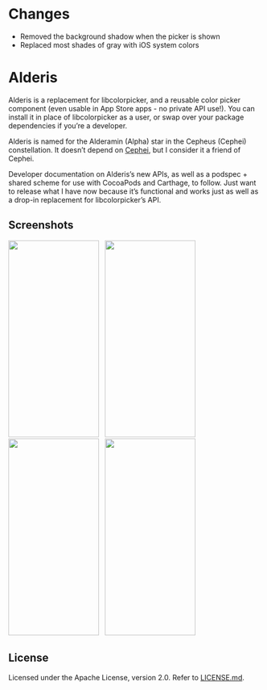 # Changes

* Removed the background shadow when the picker is shown
* Replaced most shades of gray with iOS system colors

# Alderis
Alderis is a replacement for libcolorpicker, and a reusable color picker component (even usable in App Store apps - no private API use!). You can install it in place of libcolorpicker as a user, or swap over your package dependencies if you’re a developer.

Alderis is named for the Alderamin (Alpha) star in the Cepheus (Cephei) constellation. It doesn’t depend on [Cephei](https://hbang.github.io/libcephei/), but I consider it a friend of Cephei.

Developer documentation on Alderis’s new APIs, as well as a podspec + shared scheme for use with CocoaPods and Carthage, to follow. Just want to release what I have now because it’s functional and works just as well as a drop-in replacement for libcolorpicker’s API.

## Screenshots
[<img src="screenshots/alderis-1.jpg" width="180" height="390">](screenshots/alderis-1.jpg)
&nbsp;
[<img src="screenshots/alderis-2.jpg" width="180" height="390">](screenshots/alderis-2.jpg)
&nbsp;
[<img src="screenshots/alderis-3.jpg" width="180" height="390">](screenshots/alderis-3.jpg)
&nbsp;
[<img src="screenshots/alderis-4.jpg" width="180" height="390">](screenshots/alderis-4.jpg)

## License
Licensed under the Apache License, version 2.0. Refer to [LICENSE.md](https://github.com/hbang/libcephei/blob/master/LICENSE.md).
